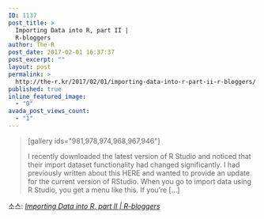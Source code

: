 ```yaml
---
ID: 1137
post_title: >
  Importing Data into R, part II |
  R-bloggers
author: The-R
post_date: 2017-02-01 16:37:37
post_excerpt: ""
layout: post
permalink: >
  http://the-r.kr/2017/02/01/importing-data-into-r-part-ii-r-bloggers/
published: true
inline_featured_image:
  - "0"
avada_post_views_count:
  - "1"
---
```

<blockquote>[gallery ids="981,978,974,968,967,946"]

I recently downloaded the latest version of R Studio and noticed that their import dataset functionality had changed significantly. I had previously written about this HERE and wanted to provide an update for the current version of RStudio. When you go to import data using R Studio, you get a menu like this. If you’re […]</blockquote>
소스: <em><a href="https://www.r-bloggers.com/importing-data-into-r-part-ii/">Importing Data into R, part II | R-bloggers</a></em>